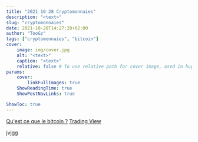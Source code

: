 ```yaml
---
title: "2021 10 28 Cryptomonnaies"
description: "<text>"
slug: "cryptomonnaies"
date: 2021-10-28T14:27:28+02:00
author: "TooGz"
tags: ["cryptomonnaies", "bitcoin"]
cover:
    image: img/cover.jpg
    alt: "<text>"
    caption: "<text>"
    relative: false # To use relative path for cover image, used in hugo Page-bundles
params:
    cover:
        linkFullImages: true
    ShowReadingTime: true
    ShowPostNavLinks: true

ShowToc: true
---
```


[Qu'est ce que le bitcoin ?](https://cryptoast.fr/bitcoin/)
[Trading View](https://fr.tradingview.com/)



jvjgg